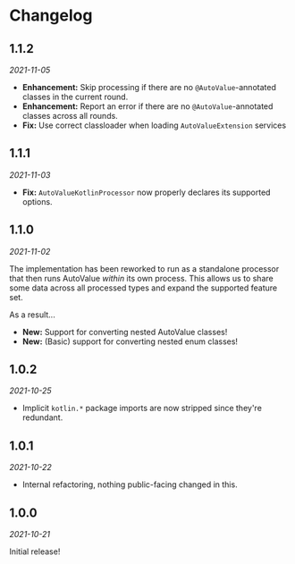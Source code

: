 Changelog
=========

1.1.2
-----

_2021-11-05_

* **Enhancement:** Skip processing if there are no `@AutoValue`-annotated classes in the current round.
* **Enhancement:** Report an error if there are no `@AutoValue`-annotated classes across all rounds.
* **Fix:** Use correct classloader when loading `AutoValueExtension` services

1.1.1
-----

_2021-11-03_

* **Fix:** `AutoValueKotlinProcessor` now properly declares its supported options.

1.1.0
-----

_2021-11-02_

The implementation has been reworked to run as a standalone processor that then runs AutoValue
_within_ its own process. This allows us to share some data across all processed types and expand
the supported feature set.

As a result...
* **New:** Support for converting nested AutoValue classes!
* **New:** (Basic) support for converting nested enum classes!

1.0.2
-----

_2021-10-25_

* Implicit `kotlin.*` package imports are now stripped since they're redundant.

1.0.1
-----

_2021-10-22_

* Internal refactoring, nothing public-facing changed in this.

1.0.0
-----

_2021-10-21_

Initial release!
